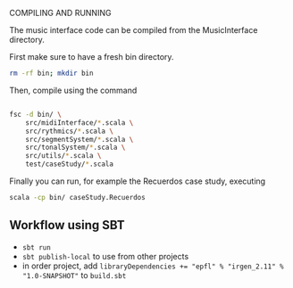 COMPILING AND RUNNING



The music interface code can be compiled from the MusicInterface directory.

First make sure to have a fresh bin directory.

```bash
rm -rf bin; mkdir bin
```

Then, compile using the command

```bash

fsc -d bin/ \
    src/midiInterface/*.scala \
    src/rythmics/*.scala \
    src/segmentSystem/*.scala \
    src/tonalSystem/*.scala \
    src/utils/*.scala \
    test/caseStudy/*.scala
```
Finally you can run, for example the Recuerdos case study, executing
```bash
scala -cp bin/ caseStudy.Recuerdos
```

## Workflow using SBT

* `sbt run`
* `sbt publish-local` to use from other projects
* in order project, add `libraryDependencies += "epfl" % "irgen_2.11" % "1.0-SNAPSHOT"` to `build.sbt`